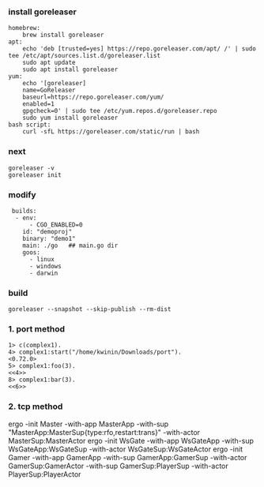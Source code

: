 ### install goreleaser
``` shell
homebrew: 
    brew install goreleaser
apt: 
    echo 'deb [trusted=yes] https://repo.goreleaser.com/apt/ /' | sudo tee /etc/apt/sources.list.d/goreleaser.list
    sudo apt update
    sudo apt install goreleaser
yum:
    echo '[goreleaser]
    name=GoReleaser
    baseurl=https://repo.goreleaser.com/yum/
    enabled=1
    gpgcheck=0' | sudo tee /etc/yum.repos.d/goreleaser.repo
    sudo yum install goreleaser
bash script:
    curl -sfL https://goreleaser.com/static/run | bash
```
### next 
```shell
goreleaser -v
goreleaser init
```
### modify
```shell 
 builds:
  - env:
      - CGO_ENABLED=0
    id: "demoproj"
    binary: "demo1" 
    main: ./go   ## main.go dir
    goos:
      - linux
      - windows
      - darwin

```
### build
```shell
goreleaser --snapshot --skip-publish --rm-dist
```
### 1. port method
```shell
1> c(complex1).
4> complex1:start("/home/kwinin/Downloads/port").
<0.72.0>
5> complex1:foo(3).
<<4>>
8> complex1:bar(3).
<<6>>
```
### 2. tcp method

ergo -init Master -with-app MasterApp -with-sup "MasterApp:MasterSup{type:rfo,restart:trans}" -with-actor MasterSup:MasterActor
ergo -init WsGate -with-app WsGateApp -with-sup WsGateApp:WsGateSup -with-actor WsGateSup:WsGateActor
ergo -init Gamer -with-app GamerApp -with-sup GamerApp:GamerSup -with-actor GamerSup:GamerActor -with-sup GamerSup:PlayerSup -with-actor PlayerSup:PlayerActor



